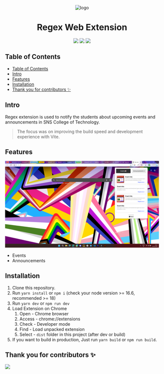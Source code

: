 <div align="center">
<img src="https://res.cloudinary.com/dh6gxe3jq/image/upload/v1689867035/icon-128_yc3sv6.png" alt="logo"/>
<h1> Regex Web Extension</h1>

![](https://img.shields.io/badge/React-61DAFB?style=flat-square&logo=react&logoColor=black)
![](https://img.shields.io/badge/Typescript-3178C6?style=flat-square&logo=typescript&logoColor=white)
![](https://badges.aleen42.com/src/vitejs.svg)

</div>

## Table of Contents

- [Table of Contents](#table-of-contents)
- [Intro ](#intro-)
- [Features ](#features-)
- [Installation ](#installation-)
- [Thank you for contributors ✨](#thank-you-for-contributors-)

## Intro <a name="intro"></a>

Regex extension is used to notify the students about upcoming events and announcements in SNS College of Technology.

> The focus was on improving the build speed and development experience with Vite.

## Features <a name="features"></a>

![image](https://github.com/balaji-sivasakthi/regex-extension/blob/dd8baf4045d776e5d9a7ceecbf4a389dd65cceab/images/screen_shot.png)

- Events
- Announcements

## Installation <a name="installation"></a>

1. Clone this repository.
2. Run `yarn install` or `npm i` (check your node version >= 16.6, recommended >= 18)
3. Run `yarn dev` or `npm run dev`
4. Load Extension on Chrome
   1. Open - Chrome browser
   2. Access - chrome://extensions
   3. Check - Developer mode
   4. Find - Load unpacked extension
   5. Select - `dist` folder in this project (after dev or build)
5. If you want to build in production, Just run `yarn build` or `npm run build`.

## Thank you for contributors ✨

<a href="https://github.com/balaji-sivasakthi/regex-extension/graphs/contributors"> 
    <img src="https://contrib.rocks/image?repo=balaji-sivasakthi/regex-extension" /> 
</a>
